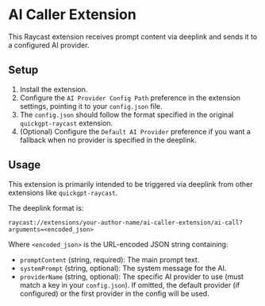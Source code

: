 # AI Caller Extension

This Raycast extension receives prompt content via deeplink and sends it to a configured AI provider.

## Setup

1.  Install the extension.
2.  Configure the `AI Provider Config Path` preference in the extension settings, pointing it to your `config.json` file.
3.  The `config.json` should follow the format specified in the original `quickgpt-raycast` extension.
4.  (Optional) Configure the `Default AI Provider` preference if you want a fallback when no provider is specified in the deeplink.

## Usage

This extension is primarily intended to be triggered via deeplink from other extensions like `quickgpt-raycast`.

The deeplink format is:

`raycast://extensions/your-author-name/ai-caller-extension/ai-call?arguments=<encoded_json>`

Where `<encoded_json>` is the URL-encoded JSON string containing:

- `promptContent` (string, required): The main prompt text.
- `systemPrompt` (string, optional): The system message for the AI.
- `providerName` (string, optional): The specific AI provider to use (must match a key in your `config.json`). If omitted, the default provider (if configured) or the first provider in the config will be used.
